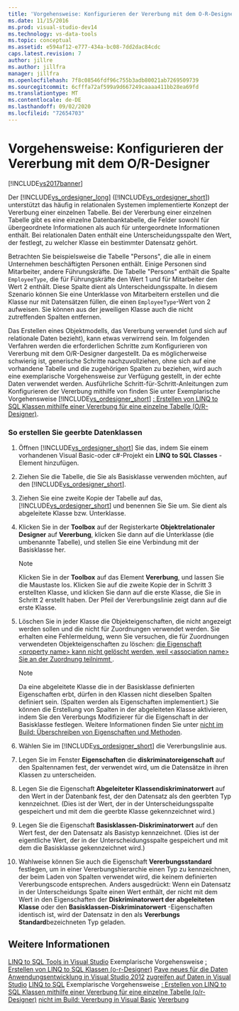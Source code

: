 ```yaml
---
title: 'Vorgehensweise: Konfigurieren der Vererbung mit dem O-R-Designer | Microsoft-Dokumentation'
ms.date: 11/15/2016
ms.prod: visual-studio-dev14
ms.technology: vs-data-tools
ms.topic: conceptual
ms.assetid: e594af12-e777-434a-bc08-7dd2dac84cdc
caps.latest.revision: 7
author: jillre
ms.author: jillfra
manager: jillfra
ms.openlocfilehash: 7f8c08546fdf96c755b3adb80021ab7269509739
ms.sourcegitcommit: 6cfffa72af599a9d667249caaaa411bb28ea69fd
ms.translationtype: MT
ms.contentlocale: de-DE
ms.lasthandoff: 09/02/2020
ms.locfileid: "72654703"
---
```

# <a name="how-to-configure-inheritance-by-using-the-or-designer"></a>Vorgehensweise: Konfigurieren der Vererbung mit dem O/R-Designer
[!INCLUDE[vs2017banner](../includes/vs2017banner.md)]

Der [!INCLUDE[vs_ordesigner_long](../includes/vs-ordesigner-long-md.md)] ([!INCLUDE[vs_ordesigner_short](../includes/vs-ordesigner-short-md.md)]) unterstützt das häufig in relationalen Systemen implementierte Konzept der Vererbung einer einzelnen Tabelle. Bei der Vererbung einer einzelnen Tabelle gibt es eine einzelne Datenbanktabelle, die Felder sowohl für übergeordnete Informationen als auch für untergeordnete Informationen enthält. Bei relationalen Daten enthält eine Unterscheidungsspalte den Wert, der festlegt, zu welcher Klasse ein bestimmter Datensatz gehört.

 Betrachten Sie beispielsweise die Tabelle "Persons", die alle in einem Unternehmen beschäftigten Personen enthält. Einige Personen sind Mitarbeiter, andere Führungskräfte. Die Tabelle "Persons" enthält die Spalte `EmployeeType`, die für Führungskräfte den Wert 1 und für Mitarbeiter den Wert 2 enthält. Diese Spalte dient als Unterscheidungsspalte. In diesem Szenario können Sie eine Unterklasse von Mitarbeitern erstellen und die Klasse nur mit Datensätzen füllen, die einen `EmployeeType`-Wert von 2 aufweisen. Sie können aus der jeweiligen Klasse auch die nicht zutreffenden Spalten entfernen.

 Das Erstellen eines Objektmodells, das Vererbung verwendet (und sich auf relationale Daten bezieht), kann etwas verwirrend sein. Im folgenden Verfahren werden die erforderlichen Schritte zum Konfigurieren von Vererbung mit dem O/R-Designer dargestellt. Da es möglicherweise schwierig ist, generische Schritte nachzuvollziehen, ohne sich auf eine vorhandene Tabelle und die zugehörigen Spalten zu beziehen, wird auch eine exemplarische Vorgehensweise zur Verfügung gestellt, in der echte Daten verwendet werden. Ausführliche Schritt-für-Schritt-Anleitungen zum Konfigurieren der Vererbung mithilfe von finden Sie unter Exemplarische Vorgehensweise [!INCLUDE[vs_ordesigner_short](../includes/vs-ordesigner-short-md.md)] [: Erstellen von LINQ to SQL Klassen mithilfe einer Vererbung für eine einzelne Tabelle (O/R-Designer)](../data-tools/walkthrough-creating-linq-to-sql-classes-by-using-single-table-inheritance-o-r-designer.md).

### <a name="to-create-inherited-data-classes"></a>So erstellen Sie geerbte Datenklassen

1. Öffnen [!INCLUDE[vs_ordesigner_short](../includes/vs-ordesigner-short-md.md)] Sie das, indem Sie einem vorhandenen Visual Basic-oder c#-Projekt ein **LINQ to SQL Classes** -Element hinzufügen.

2. Ziehen Sie die Tabelle, die Sie als Basisklasse verwenden möchten, auf den [!INCLUDE[vs_ordesigner_short](../includes/vs-ordesigner-short-md.md)].

3. Ziehen Sie eine zweite Kopie der Tabelle auf das, [!INCLUDE[vs_ordesigner_short](../includes/vs-ordesigner-short-md.md)] und benennen Sie Sie um. Sie dient als abgeleitete Klasse bzw. Unterklasse.

4. Klicken Sie in der **Toolbox** auf der Registerkarte **Objektrelationaler Designer** auf **Vererbung**, klicken Sie dann auf die Unterklasse (die umbenannte Tabelle), und stellen Sie eine Verbindung mit der Basisklasse her.

    > [!NOTE]
    > Klicken Sie in der **Toolbox** auf das Element **Vererbung**, und lassen Sie die Maustaste los. Klicken Sie auf die zweite Kopie der in Schritt 3 erstellten Klasse, und klicken Sie dann auf die erste Klasse, die Sie in Schritt 2 erstellt haben. Der Pfeil der Vererbungslinie zeigt dann auf die erste Klasse.

5. Löschen Sie in jeder Klasse die Objekteigenschaften, die nicht angezeigt werden sollen und die nicht für Zuordnungen verwendet werden. Sie erhalten eine Fehlermeldung, wenn Sie versuchen, die für Zuordnungen verwendeten Objekteigenschaften zu löschen: [die Eigenschaft \<property name> kann nicht gelöscht werden, weil \<association name> Sie an der Zuordnung teilnimmt ](../data-tools/the-property-property-name-cannot-be-deleted-because-it-is-participating-in-the-association-association-name.md).

    > [!NOTE]
    > Da eine abgeleitete Klasse die in der Basisklasse definierten Eigenschaften erbt, dürfen in den Klassen nicht dieselben Spalten definiert sein. (Spalten werden als Eigenschaften implementiert.) Sie können die Erstellung von Spalten in der abgeleiteten Klasse aktivieren, indem Sie den Vererbungs Modifizierer für die Eigenschaft in der Basisklasse festlegen. Weitere Informationen finden Sie unter [nicht im Build: Überschreiben von Eigenschaften und Methoden](https://msdn.microsoft.com/2167e8f5-1225-4b13-9ebd-02591ba90213).

6. Wählen Sie im [!INCLUDE[vs_ordesigner_short](../includes/vs-ordesigner-short-md.md)] die Vererbungslinie aus.

7. Legen Sie im Fenster **Eigenschaften** die **diskriminatoreigenschaft** auf den Spaltennamen fest, der verwendet wird, um die Datensätze in ihren Klassen zu unterscheiden.

8. Legen Sie die Eigenschaft **Abgeleiteter Klassendiskriminatorwert** auf den Wert in der Datenbank fest, der den Datensatz als den geerbten Typ kennzeichnet. (Dies ist der Wert, der in der Unterscheidungsspalte gespeichert und mit dem die geerbte Klasse gekennzeichnet wird.)

9. Legen Sie die Eigenschaft **Basisklassen-Diskriminatorwert** auf den Wert fest, der den Datensatz als Basistyp kennzeichnet. (Dies ist der eigentliche Wert, der in der Unterscheidungsspalte gespeichert und mit dem die Basisklasse gekennzeichnet wird.)

10. Wahlweise können Sie auch die Eigenschaft **Vererbungsstandard** festlegen, um in einer Vererbungshierarchie einen Typ zu kennzeichnen, der beim Laden von Spalten verwendet wird, die keinem definierten Vererbungscode entsprechen. Anders ausgedrückt: Wenn ein Datensatz in der Unterscheidungs Spalte einen Wert enthält, der nicht mit dem Wert in den Eigenschaften der **Diskriminatorwert der abgeleiteten Klasse** oder den **Basisklassen-Diskriminatorwert** -Eigenschaften identisch ist, wird der Datensatz in den als **Vererbungs Standard**bezeichneten Typ geladen.

## <a name="see-also"></a>Weitere Informationen
 [LINQ to SQL Tools in Visual Studio](../data-tools/linq-to-sql-tools-in-visual-studio2.md) Exemplarische Vorgehensweise [: Erstellen von LINQ to SQL Klassen (o-r-Designer)](https://msdn.microsoft.com/library/35aad4a4-2e8a-46e2-ae09-5fbfd333c233) [Pave neues für die Daten Anwendungsentwicklung in Visual Studio 2012](https://msdn.microsoft.com/3d50d68f-5f44-4915-842f-6d42fce793f1) [zugreifen auf Daten in Visual Studio](../data-tools/accessing-data-in-visual-studio.md) [LINQ to SQL](https://msdn.microsoft.com/library/73d13345-eece-471a-af40-4cc7a2f11655) Exemplarische Vorgehensweise [: Erstellen von LINQ to SQL Klassen mithilfe einer Vererbung für eine einzelne Tabelle (o/r-Designer)](../data-tools/walkthrough-creating-linq-to-sql-classes-by-using-single-table-inheritance-o-r-designer.md) [nicht im Build: Vererbung in Visual Basic](https://msdn.microsoft.com/e5e6e240-ed31-4657-820c-079b7c79313c) [Vererbung](https://msdn.microsoft.com/library/81d64ee4-50f9-4d6c-a8dc-257c348d2eea)
